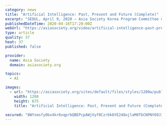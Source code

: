 ```yaml
---
category: news
title: "Artificial Intelligence: Past, Present and Future (Complete)"
excerpt: "SEOUL, April 9, 2020 — Asia Society Korea Program Committee member Scott Orrantia speaks with Professor Kyung Jun Lee, an artificial intelligence expert who teaches information systems at Kyung Hee University in South Korea. (30 min., 53 sec.)"
publishedDateTime: 2020-04-16T17:20:00Z
webUrl: "https://asiasociety.org/video/artificial-intelligence-past-present-and-future-complete"
type: article
quality: 37
heat: 37
published: false

provider:
  name: Asia Society
  domain: asiasociety.org

topics:
  - AI

images:
  - url: "https://asiasociety.org/sites/default/files/styles/1200w/public/2020-04/2000409_ASSK-AI-THUMB.jpg"
    width: 1200
    height: 675
    title: "Artificial Intelligence: Past, Present and Future (Complete)"

secured: "8WYsmsfyObx4kr0xqprbQBEPcpAWjVyf0Czrbk6YE248ojlaM0TbCNPNY69J3Pzeg/j5dt4O1GR/e8JJSC98fsK2tNLlfFgdwjg7k/rP8O3Yhy2gkaSOuvm96egYAuw2PL+YvPNRIrbRHJdSzeDTOkTAv2vISImp1ZyMq08JWHjplalCukg/lqAQ2oP52NXHkHNs9sGqjwmR0s0jPHu+j5nPwBWCos/RRjj2EdbLRydVKp+3eCRnkT4I6OittqbKmmAA9nLGIQ3wGffHAotu4CU8hLtx6FCglgUJBCht70w6GgSbVzeZB9bgD5xe05gklF4QAiiXZqzcokdbrs8bsQZeaddTArFhKzPxbGt3rlQWtM/zovOOaF6Er9Qv7IkVejHpkMHCnMtl+5Z2Rh4VDTezihKKsyWIJfdK/lyIoOJTxr4R31XwM/DsNKJNz7UU32SGseiSlr1NdtBUa0gHvSS7UK51hSq7DdF1YETc69I=;6e9Pl9MGgdlCR1oHd9GO/Q=="
---
```


